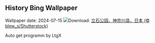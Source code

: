 ## History Bing Wallpaper
Wallpaper date: 2024-07-15
![](https://www.bing.com/th?id=OHR.TateishiPark_ZH-CN9903501398_UHD.jpg&w=1000)Download: [立石公园，神奈川县，日本 (© blew_s/Shutterstock)](https://www.bing.com/th?id=OHR.TateishiPark_ZH-CN9903501398_UHD.jpg)

Auto get programm by LtgX
